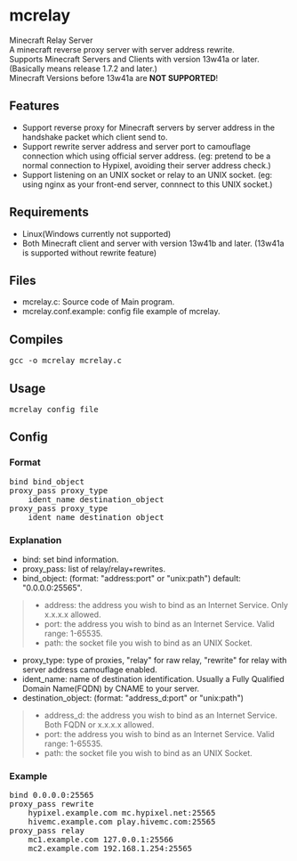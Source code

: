 # mcrelay
Minecraft Relay Server<br/>
A minecraft reverse proxy server with server address rewrite.<br/>
Supports Minecraft Servers and Clients with version 13w41a or later. (Basically means release 1.7.2 and later.)<br/>
Minecraft Versions before 13w41a are **NOT SUPPORTED**!<br/>

## Features
* Support reverse proxy for Minecraft servers by server address in the handshake packet which client send to.
* Support rewrite server address and server port to camouflage connection which using official server address. (eg: pretend to be a normal connection to Hypixel, avoiding their server address check.)
* Support listening on an UNIX socket or relay to an UNIX socket. (eg: using nginx as your front-end server, connnect to this UNIX socket.)

## Requirements
* Linux(Windows currently not supported)
* Both Minecraft client and server with version 13w41b and later. (13w41a is supported without rewrite feature)

## Files
* mcrelay.c: Source code of Main program.
* mcrelay.conf.example: config file example of mcrelay.

## Compiles
<pre>
gcc -o mcrelay mcrelay.c
</pre>

## Usage
<pre>
mcrelay config_file
</pre>

## Config
### Format
<pre>
bind bind_object
proxy_pass proxy_type
	ident_name destination_object
proxy_pass proxy_type
	ident_name destination_object
</pre>
### Explanation
* bind: set bind information.
* proxy_pass: list of relay/relay+rewrites.
* bind_object: (format: "address:port" or "unix:path") default: "0.0.0.0:25565".
>* address: the address you wish to bind as an Internet Service. Only x.x.x.x allowed.
>* port: the address you wish to bind as an Internet Service. Valid range: 1-65535.
>* path: the socket file you wish to bind as an UNIX Socket.
* proxy_type: type of proxies, "relay" for raw relay, "rewrite" for relay with server address camouflage enabled.
* ident_name: name of destination identification. Usually a Fully Qualified Domain Name(FQDN) by CNAME to your server.
* destination_object: (format: "address_d:port" or "unix:path")
>* address_d: the address you wish to bind as an Internet Service. Both FQDN or x.x.x.x allowed.
>* port: the address you wish to bind as an Internet Service. Valid range: 1-65535.
>* path: the socket file you wish to bind as an UNIX Socket.
### Example
<pre>
bind 0.0.0.0:25565
proxy_pass rewrite
	hypixel.example.com mc.hypixel.net:25565
	hivemc.example.com play.hivemc.com:25565
proxy_pass relay
	mc1.example.com 127.0.0.1:25566
	mc2.example.com 192.168.1.254:25565
</pre>
